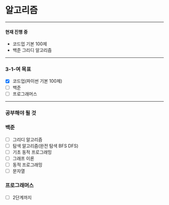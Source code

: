 # 알고리즘

---

#### 현재 진행 중

- 코드업 기본 100제
- 백준 그리디 알고리즘

---

### 3-1-여 목표

- [x] 코드업(파이썬 기본 100제)
- [ ] 백준
- [ ] 프로그래머스

---

### 공부해야 될 것

### 백준

- [ ] 그리디 알고리즘
- [ ] 탐색 알고리즘(완전 탐색 BFS DFS)
- [ ] 기초 동적 프로그래밍
- [ ] 그래프 이론
- [ ] 동적 프로그래밍
- [ ] 문자열

### 프로그래머스

- [ ] 2단계까지
